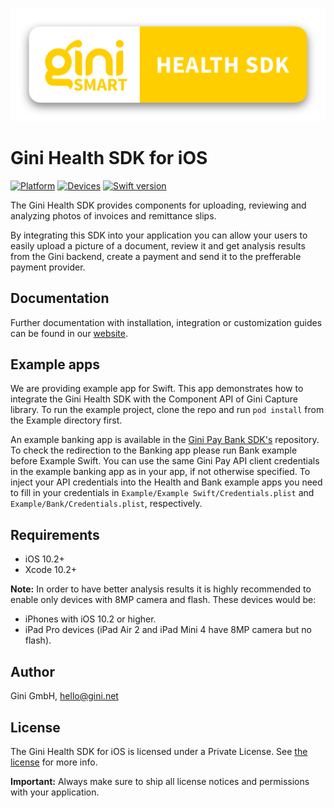 ![Gini Health SDK for iOS](./GiniHealth_Logo.png?raw=true)

# Gini Health SDK for iOS

[![Platform](https://img.shields.io/badge/platform-iOS-lightgrey.svg)]()
[![Devices](https://img.shields.io/badge/devices-iPhone%20%7C%20iPad-blue.svg)]()
[![Swift version](https://img.shields.io/badge/swift-5.0-orange.svg)]()


The Gini Health SDK provides components for uploading, reviewing and analyzing photos of invoices and remittance slips.

By integrating this SDK into your application you can allow your users to easily upload a picture of a document, review it and get analysis results from the Gini backend, create a payment and send it to the prefferable payment provider.

## Documentation

Further documentation with installation, integration or customization guides can be found in our [website](https://developer.gini.net/gini-health-sdk-ios/docs/).

## Example apps

We are providing example app for Swift. This app demonstrates how to integrate the Gini Health SDK with the Component API of Gini Capture library. To run the example project, clone the repo and run `pod install` from the Example directory first.

An example banking app is available in the [Gini Pay Bank SDK's](https://github.com/gini/gini-pay-bank-sdk-ios) repository.
To check the redirection to the Banking app please run Bank example before Example Swift. You can use the same Gini Pay API client credentials in the example banking app as in your app, if not otherwise specified.
To inject your API credentials into the Health and Bank example apps you need to fill in your credentials in `Example/Example Swift/Credentials.plist` and `Example/Bank/Credentials.plist`, respectively.

## Requirements

- iOS 10.2+
- Xcode 10.2+

**Note:**
In order to have better analysis results it is highly recommended to enable only devices with 8MP camera and flash. These devices would be:

* iPhones with iOS 10.2 or higher.
* iPad Pro devices (iPad Air 2 and iPad Mini 4 have 8MP camera but no flash).

## Author

Gini GmbH, hello@gini.net

## License

The Gini Health SDK for iOS is licensed under a Private License. See [the license](http://developer.gini.net/gini-health-sdk-ios/docs/license.html) for more info.

**Important:** Always make sure to ship all license notices and permissions with your application.
